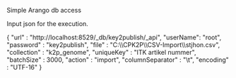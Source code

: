 Simple Arango db access

Input json for the execution.
<p>
    {
    "url" : "http://localhost:8529/_db/key2publish/_api",
    "userName": "root",
    "password" : "key2publish",
    "file" : "C:\\CPK2P\\CSV-Import\\stjhon.csv",
    "collection" : "k2p_genome",
    "uniqueKey" : "ITK artikel nummer",
    "batchSize" : 3000,
    "action" : "import",
    "columnSeparator" : "\t",
    "encoding" : "UTF-16"
    }
</p>

